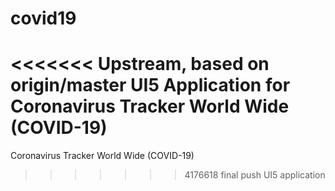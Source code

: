 # covid19
<<<<<<< Upstream, based on origin/master
UI5 Application for Coronavirus Tracker World Wide (COVID-19)
=======
Coronavirus Tracker World Wide (COVID-19)
>>>>>>> 4176618 final push UI5 application 
